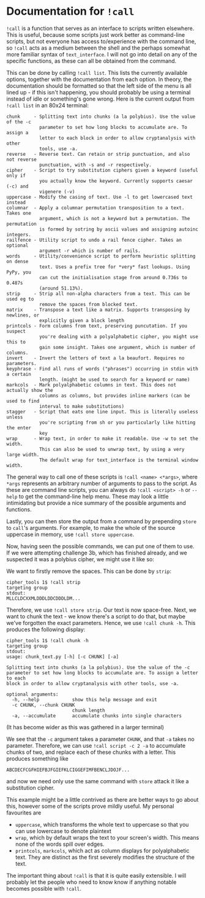 # Documentation for `!call`

`!call` is a function that serves as an interface to scripts written elsewhere.
This is useful, because some scripts just work better as command-line scripts,
but not everyone has access to/experience with the command line, so `!call`
acts as a medium between the shell and the perhaps somewhat more familiar
syntax of `text_interface`. I will not go into detail on any of the specific
functions, as these can all be obtained from the command.

This can be done by calling `!call list`. This lists the currently available
options, together with the documentation from each option. In theory, the
documentation should be formatted so that the left side of the menu is all
lined up - if this isn't happening, you should probably be using a terminal
instead of idle or something's gone wrong. Here is the current output from
`!call list` in an 80x24 terminal:

    chunk     - Splitting text into chunks (a la polybius). Use the value of the -c
                parameter to set how long blocks to accumulate are. To assign a
                letter to each block in order to allow cryptanalysis with other
                tools, use -a.
    reverse   - Reverse text. Can retain or strip punctuation, and also not reverse
                punctuation, with -s and -r respectively.
    cipher    - Script to try substitution ciphers given a keyword (useful only if
                you actually know the keyword. Currently supports caesar (-c) and
                vigenere (-v)
    uppercase - Modify the casing of text. Use -l to get lowercased text instead
    columnar  - Apply a columnar permutation transposition to a text. Takes one
                argument, which is not a keyword but a permutation. The permutation
                is formed by sotring by ascii values and assigning autoinc integers.
    railfence - Utility script to undo a rail fence cipher. Takes an optional
                argument -r which is number of rails.
    words     - Utility/convenience script to perform heuristic splitting on dense
                text. Uses a prefix tree for *very* fast lookups. Using PyPy, you
                can cut the initialisation stage from around 0.736s to 0.487s
                (around 51.13%).
    strip     - Strip all non-alpha characters from a text. This can be used eg to
                remove the spaces from blocked text.
    matrix    - Transpose a text like a matrix. Supports transposing by newlines, or
                explicitly given a block length
    printcols - Form columns from text, preserving puncutation. If you suspect
                you're dealing with a polyalphabetic cipher, you might use this to
                gain some insight. Takes one argument, which is number of columns.
    invert    - Invert the letters of text a la beaufort. Requires no parameters.
    keyphrase - Find all runs of words ("phrases") occurring in stdin with a certain
                length. (might be used to search for a keyword or name)
    markcols  - Mark polyalphabetic columns in text. This does not actually show the
                columns as columns, but provides inline markers (can be used to find
                interval to make substitutions)
    stagger   - Script that eats one line input. This is literally useless unless
                you're scripting from sh or you particularly like hitting the enter
                key
    wrap      - Wrap text, in order to make it readable. Use -w to set the width.
                This can also be used to unwrap text, by using a very large width.
                The default wrap for text_interface is the terminal window width.

The general way to call one of these scripts is `!call <name> <*args>`, where
`*args` represents an arbitrary number of arguments to pass to the script. As
these are command line scripts, you can always do `!call <script> -h` or
`--help` to get the command-line help menu. These may look a little
intimidating but provide a nice summary of the possible arguments and
functions.

Lastly, you can then store the output from a command by prepending `store` to
`call`'s arguments. For example, to make the whole of the source uppercase in
memory, use `!call store uppercase`.

Now, having seen the possible commands, we can put one of them to use. If we
were attempting challenge 3b, which has finished already, and we suspected it
was a polybius cipher, we might use it like so:

We want to firstly remove the spaces. This can be done by `strip`:

    cipher_tools 1$ !call strip
    targeting group 
    stdout:
    MLLCLDCXXMLDDDLDDCDDDLDM...

Therefore, we use `!call store strip`. Our text is now space-free. Next, we
want to chunk the text - we know there's a script to do that, but maybe we've
forgotten the exact parameters. Hence, we use `!call chunk -h`. This produces the following display:

    cipher_tools 1$ !call chunk -h
    targeting group 
    stdout:
    usage: chunk_text.py [-h] [-c CHUNK] [-a]

    Splitting text into chunks (a la polybius). Use the value of the -c parameter to set how long blocks to accumulate are. To assign a letter to each
    block in order to allow cryptanalysis with other tools, use -a.

    optional arguments:
      -h, --help            show this help message and exit
      -c CHUNK, --chunk CHUNK
                            chunk length
      -a, --accumulate      accumulate chunks into single characters


(It has become wider as this was gathered in a larger terminal)

We see that the `-c` argument takes a parameter `CHUNK`, and that `-a` takes no
parameter. Therefore, we can use `!call script -c 2 -a` to accumulate chunks of
two, and replace each of these chunks with a letter. This produces something like

    ABCDECFCGFHIEFBJFGIEFKLCIGGEFIMFBENCLJDOJF...

and now we need only use the same command with `store` attack it like a
substitution cipher.

This example might be a little contrived as there are better ways to go about
this, however some of the scripts prove mildly useful. My personal favourites
are
- `uppercase`, which transforms the whole text to uppercase so that you can
   use lowercase to denote plaintext
- `wrap`, which by default wraps the text to your screen's width. This means
  none of the words spill over edges.
- `printcols`, `markcols`, which act as column displays for polyalphabetic
  text. They are distinct as the first severely modifies the structure of the
  text.

The important thing about `!call` is that it is quite easily extensible. I will
probably let the people who need to know know if anything notable becomes
possible with `!call`.
